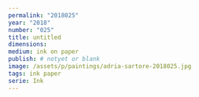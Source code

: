 ```yaml
---
permalink: "2018025"
year: "2018"
number: "025"
title: untitled
dimensions:
medium: ink on paper
publish: # notyet or blank
image: /assets/p/paintings/adria-sartore-2018025.jpg
tags: ink paper
serie: Ink
---
```

